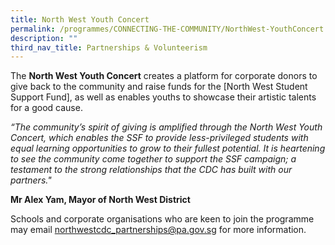 ```yaml
---
title: North West Youth Concert
permalink: /programmes/CONNECTING-THE-COMMUNITY/NorthWest-YouthConcert
description: ""
third_nav_title: Partnerships & Volunteerism
---
```

The **North West Youth Concert** creates a platform for corporate donors to give back to the community and raise funds for the [North West Student Support Fund], as well as enables youths to showcase their artistic talents for a good cause.

*“The community’s spirit of giving is amplified  through the North West Youth Concert, which enables the SSF to provide less-privileged students with equal learning opportunities to grow to their fullest potential. It is heartening to see the community come together to support the SSF campaign; a testament to the strong relationships that the CDC has built with our partners."* 

**Mr Alex Yam, Mayor of North West District**

Schools and corporate organisations who are keen to join the programme may email northwestcdc_partnerships@pa.gov.sg for more information.